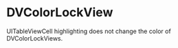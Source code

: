 DVColorLockView
===============

UITableViewCell highlighting does not change the color of DVColorLockViews.
